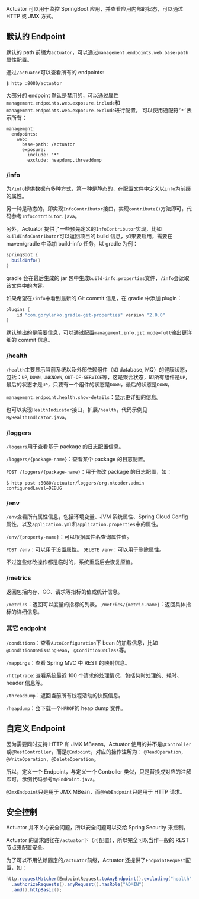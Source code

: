 Actuator 可以用于监控 SpringBoot 应用，并查看应用内部的状态，可以通过 HTTP 或 JMX 方式。

## 默认的 Endpoint

默认的 path 前缀为`actuator`，可以通过`management.endpoints.web.base-path`属性配置。

通过`/actuator`可以查看所有的 endpoints:

```shell
$ http :8080/actuator
```

大部分的 endpoint 默认是禁用的，可以通过属性`management.endpoints.web.exposure.include`和`management.endpoints.web.exposure.exclude`进行配置。
可以使用通配符`’*‘`表示所有：

```text
management:
  endpoints:
    web:
      base-path: /actuator
      exposure:
        include: '*'
        exclude: heapdump,threaddump
```

### /info

为`/info`提供数据有多种方式，第一种是静态的，在配置文件中定义以`info`为前缀的属性。

另一种是动态的，即实现`InfoContributor`接口，实现`contribute()`方法即可，代码参考`InfoContributor.java`。

另外，Actuator 提供了一些预先定义的`InfoContributor`实现，比如`BuildInfoContributor`可以返回项目的 build 信息，如果要启用，需要在 maven/gradle 中添加 build-info 任务，以 gradle 为例：

```gradle
springBoot {
  buildInfo()
}
```

gradle 会在最后生成的 jar 包中生成`build-info.properties`文件，`/info`会读取该文件中的内容。

如果希望在`/info`中看到最新的 Git commit 信息，在 gradle 中添加 plugin：

```gradle
plugins {
    id "com.gorylenko.gradle-git-properties" version "2.0.0"
}
```

默认输出的是简要信息，可以通过配置`management.info.git.mode=full`输出更详细的 commit 信息。

### /health

`/health`主要显示当前系统以及外部依赖组件（如 database, MQ）的健康状态，包括：`UP`, `DOWN`, `UNKNOWN`, `OUT-OF-SERVICE`等，这是聚合状态，即所有组件是`UP`，最后的状态才是`UP`，只要有一个组件的状态是`DOWN`，最后的状态是`DOWN`。

`management.endpoint.health.show-details`：显示更详细的信息。

也可以实现`HealthIndicator`接口，扩展`/health`，代码示例见`MyHealthIndicator.java`。

### /loggers

`/loggers`用于查看基于 package 的日志配置信息。

`/loggers/{package-name}`：查看某个 package 的日志配置。

`POST /loggers/{package-name}`：用于修改 package 的日志配置，如：

```shell
$ http post :8080/actuator/loggers/org.nkcoder.admin configuredLevel=DEBUG
```

### /env

`/env`查看所有属性信息，包括环境变量、JVM 系统属性、Spring Cloud Config 属性，以及`application.yml`和`application.properties`中的属性。

`/env/{property-name}`：可以根据属性名查询属性值。

`POST /env`：可以用于设置属性。
`DELETE /env`：可以用于删除属性。

不过这些修改操作都是临时的，系统重启后会恢复原值。

### /metrics

返回包括内存、GC、请求等指标的值或统计信息。

`/metrics`：返回可以度量的指标的列表。
`/metrics/{metric-name}`：返回具体指标的详细信息。

### 其它 endpoint

`/conditions`：查看`AutoConfiguration`下 bean 的加载信息，比如`@ConditionOnMissingBean`， `@ConditionOnClass`等。

`/mappings`：查看 Spring MVC 中 REST 的映射信息。

`/httptrace`: 查看系统最近 100 个请求的处理情况，包括何时处理的、耗时、header 信息等。

`/threaddump`：返回当前所有线程活动的快照信息。

`/heapdump`：会下载一个`HPROF`的 heap dump 文件。

## 自定义 Endpoint

因为需要同时支持 HTTP 和 JMX MBeans，Actuator 使用的并不是`@Controller`或`@RestController`，而是`@Endpoint`，对应的操作注解为：
`@ReadOperation, @WriteOperation, @DeleteOperation`。

所以，定义一个 Endpoint，与定义一个 Controller 类似，只是替换成对应的注解即可，示例代码参考`MyEndPoint.java`。

`@JmxEndpoint`只是用于 JMX MBean，而`@WebEndpoint`只是用于 HTTP 请求。

## 安全控制

Actuator 并不关心安全问题，所以安全问题可以交给 Spring Security 来控制。

Actuator 的请求路径在`/actuator`下（可配置），所以完全可以当作一般的 REST 节点来配置安全。

为了可以不用依赖固定的`/actuator`前缀，Actuator 还提供了`EndpointRequest`配置，如：

```java
http.requestMatcher(EndpointRequest.toAnyEndpoint().excluding("health", "info"))
  .authorizeRequests().anyRequest().hasRole("ADMIN")
  .and().httpBasic();
```
